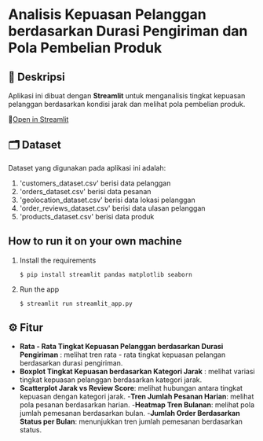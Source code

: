 # Analisis Kepuasan Pelanggan berdasarkan Durasi Pengiriman dan Pola Pembelian Produk

## 📑 Deskripsi
Aplikasi ini dibuat dengan **Streamlit** untuk menganalisis tingkat kepuasan pelanggan berdasarkan kondisi jarak dan melihat pola pembelian produk. 

🔗[Open in Streamlit](http://localhost:8502)

## 🗂 Dataset
Dataset yang digunakan pada aplikasi ini adalah:
   1. 'customers_dataset.csv' berisi data pelanggan
   2. 'orders_dataset.csv' berisi data pesanan
   3. 'geolocation_dataset.csv' berisi data lokasi pelanggan
   4. 'order_reviews_dataset.csv' berisi data ulasan pelanggan
   5. 'products_dataset.csv' berisi data produk

## How to run it on your own machine

1. Install the requirements

   ```
   $ pip install streamlit pandas matplotlib seaborn
   ```

2. Run the app

   ```
   $ streamlit run streamlit_app.py
   ```

## ⚙ Fitur
   - **Rata - Rata Tingkat Kepuasan Pelanggan berdasarkan Durasi Pengiriman** : melihat tren rata - rata tingkat kepuasan pelangan berdasarkan durasi pengiriman. 
   - **Boxplot Tingkat Kepuasan berdasarkan Kategori Jarak** : melihat variasi tingkat kepuasan pelanggan berdasarkan kategori jarak.
   - **Scatterplot Jarak vs Review Score**: melihat hubungan antara tingkat kepuasan dengan kategori jarak.
   -**Tren Jumlah Pesanan Harian**: melihat pola pesanan berdasarkan harian.
   -**Heatmap Tren Bulanan**: melihat pola jumlah pemesanan berdasarkan bulan.
   -**Jumlah Order Berdasarkan Status per Bulan**: menunjukkan tren jumlah pemesanan berdasarkan status. 

